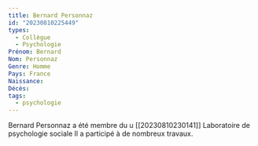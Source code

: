 ```yaml
---
title: Bernard Personnaz 
id: "20230810225449"
types:
  - Collègue
  - Psychologie
Prénom: Bernard
Nom: Personnaz
Genre: Homme
Pays: France
Naissance: 
Décès: 
tags:
  - psychologie
---
```


Bernard Personnaz a été membre du u [[20230810230141]] Laboratoire de psychologie sociale  Il a participé à de nombreux travaux.   